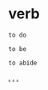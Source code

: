 # verb

`to do` 

`to be` 

`to abide` 

[.](https://www.youtube.com/watch?v=bCUa69a7kjo)
[.](https://www.youtube.com/watch?v=sYsw0KVRjCM)
[.](patton) 
